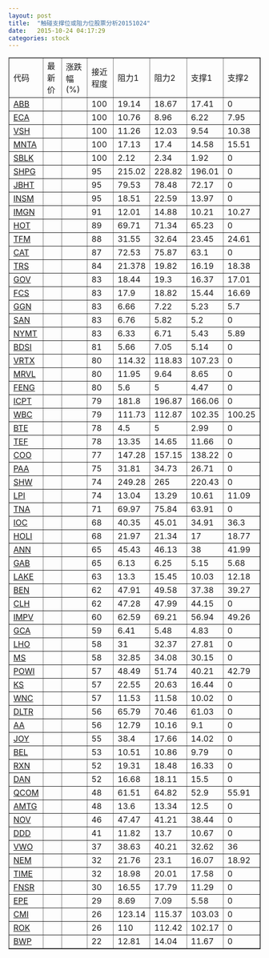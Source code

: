 ```yaml
---
layout: post
title:  "触碰支撑位或阻力位股票分析20151024"
date:   2015-10-24 04:17:29
categories: stock
---
```

<script type="text/javascript">
var stockList = []
stockList.push('gb_abb');
stockList.push('gb_eca');
stockList.push('gb_vsh');
stockList.push('gb_mnta');
stockList.push('gb_sblk');
stockList.push('gb_shpg');
stockList.push('gb_jbht');
stockList.push('gb_insm');
stockList.push('gb_imgn');
stockList.push('gb_hot');
stockList.push('gb_tfm');
stockList.push('gb_cat');
stockList.push('gb_trs');
stockList.push('gb_gov');
stockList.push('gb_fcs');
stockList.push('gb_ggn');
stockList.push('gb_san');
stockList.push('gb_nymt');
stockList.push('gb_bdsi');
stockList.push('gb_vrtx');
stockList.push('gb_mrvl');
stockList.push('gb_feng');
stockList.push('gb_icpt');
stockList.push('gb_wbc');
stockList.push('gb_bte');
stockList.push('gb_tef');
stockList.push('gb_coo');
stockList.push('gb_paa');
stockList.push('gb_shw');
stockList.push('gb_lpi');
stockList.push('gb_tna');
stockList.push('gb_ioc');
stockList.push('gb_holi');
stockList.push('gb_ann');
stockList.push('gb_gab');
stockList.push('gb_lake');
stockList.push('gb_ben');
stockList.push('gb_clh');
stockList.push('gb_impv');
stockList.push('gb_gca');
stockList.push('gb_lho');
stockList.push('gb_ms');
stockList.push('gb_powi');
stockList.push('gb_ks');
stockList.push('gb_wnc');
stockList.push('gb_dltr');
stockList.push('gb_aa');
stockList.push('gb_joy');
stockList.push('gb_bel');
stockList.push('gb_rxn');
stockList.push('gb_dan');
stockList.push('gb_qcom');
stockList.push('gb_amtg');
stockList.push('gb_nov');
stockList.push('gb_ddd');
stockList.push('gb_vwo');
stockList.push('gb_nem');
stockList.push('gb_time');
stockList.push('gb_fnsr');
stockList.push('gb_epe');
stockList.push('gb_cmi');
stockList.push('gb_rok');
stockList.push('gb_bwp');
</script>
<table border="1">
 <tr>
 <td>代码</td>
 <td>最新价</td>
 <td>涨跌幅(%)</td>
 <td>接近程度</td>
 <td>阻力1</td>
 <td>阻力2</td>
 <td>支撑1</td>
 <td>支撑2</td>
</tr>
  <tr id="abb" class="red">
  <td><a href="http://stock.finance.sina.com.cn/usstock/quotes/ABB.html" target="_blank">ABB</a></td><td></td><td></td><td>100</td><td>19.14</td><td>18.67</td><td>17.41</td><td>0</td></tr>
  <tr id="eca" class="green">
  <td><a href="http://stock.finance.sina.com.cn/usstock/quotes/ECA.html" target="_blank">ECA</a></td><td></td><td></td><td>100</td><td>10.76</td><td>8.96</td><td>6.22</td><td>7.95</td></tr>
  <tr id="vsh" class="green">
  <td><a href="http://stock.finance.sina.com.cn/usstock/quotes/VSH.html" target="_blank">VSH</a></td><td></td><td></td><td>100</td><td>11.26</td><td>12.03</td><td>9.54</td><td>10.38</td></tr>
  <tr id="mnta" class="red">
  <td><a href="http://stock.finance.sina.com.cn/usstock/quotes/MNTA.html" target="_blank">MNTA</a></td><td></td><td></td><td>100</td><td>17.13</td><td>17.4</td><td>14.58</td><td>15.51</td></tr>
  <tr id="sblk" class="red">
  <td><a href="http://stock.finance.sina.com.cn/usstock/quotes/SBLK.html" target="_blank">SBLK</a></td><td></td><td></td><td>100</td><td>2.12</td><td>2.34</td><td>1.92</td><td>0</td></tr>
  <tr id="shpg" class="red">
  <td><a href="http://stock.finance.sina.com.cn/usstock/quotes/SHPG.html" target="_blank">SHPG</a></td><td></td><td></td><td>95</td><td>215.02</td><td>228.82</td><td>196.01</td><td>0</td></tr>
  <tr id="jbht" class="red">
  <td><a href="http://stock.finance.sina.com.cn/usstock/quotes/JBHT.html" target="_blank">JBHT</a></td><td></td><td></td><td>95</td><td>79.53</td><td>78.48</td><td>72.17</td><td>0</td></tr>
  <tr id="insm" class="red">
  <td><a href="http://stock.finance.sina.com.cn/usstock/quotes/INSM.html" target="_blank">INSM</a></td><td></td><td></td><td>95</td><td>18.51</td><td>22.59</td><td>13.97</td><td>0</td></tr>
  <tr id="imgn" class="green">
  <td><a href="http://stock.finance.sina.com.cn/usstock/quotes/IMGN.html" target="_blank">IMGN</a></td><td></td><td></td><td>91</td><td>12.01</td><td>14.88</td><td>10.21</td><td>10.27</td></tr>
  <tr id="hot" class="red">
  <td><a href="http://stock.finance.sina.com.cn/usstock/quotes/HOT.html" target="_blank">HOT</a></td><td></td><td></td><td>89</td><td>69.71</td><td>71.34</td><td>65.23</td><td>0</td></tr>
  <tr id="tfm" class="green">
  <td><a href="http://stock.finance.sina.com.cn/usstock/quotes/TFM.html" target="_blank">TFM</a></td><td></td><td></td><td>88</td><td>31.55</td><td>32.64</td><td>23.45</td><td>24.61</td></tr>
  <tr id="cat" class="red">
  <td><a href="http://stock.finance.sina.com.cn/usstock/quotes/CAT.html" target="_blank">CAT</a></td><td></td><td></td><td>87</td><td>72.53</td><td>75.87</td><td>63.1</td><td>0</td></tr>
  <tr id="trs" class="green">
  <td><a href="http://stock.finance.sina.com.cn/usstock/quotes/TRS.html" target="_blank">TRS</a></td><td></td><td></td><td>84</td><td>21.378</td><td>19.82</td><td>16.19</td><td>18.38</td></tr>
  <tr id="gov" class="green">
  <td><a href="http://stock.finance.sina.com.cn/usstock/quotes/GOV.html" target="_blank">GOV</a></td><td></td><td></td><td>83</td><td>18.44</td><td>19.3</td><td>16.37</td><td>17.01</td></tr>
  <tr id="fcs" class="green">
  <td><a href="http://stock.finance.sina.com.cn/usstock/quotes/FCS.html" target="_blank">FCS</a></td><td></td><td></td><td>83</td><td>17.9</td><td>18.82</td><td>15.44</td><td>16.69</td></tr>
  <tr id="ggn" class="green">
  <td><a href="http://stock.finance.sina.com.cn/usstock/quotes/GGN.html" target="_blank">GGN</a></td><td></td><td></td><td>83</td><td>6.66</td><td>7.22</td><td>5.23</td><td>5.7</td></tr>
  <tr id="san" class="red">
  <td><a href="http://stock.finance.sina.com.cn/usstock/quotes/SAN.html" target="_blank">SAN</a></td><td></td><td></td><td>83</td><td>6.76</td><td>5.82</td><td>5.2</td><td>0</td></tr>
  <tr id="nymt" class="green">
  <td><a href="http://stock.finance.sina.com.cn/usstock/quotes/NYMT.html" target="_blank">NYMT</a></td><td></td><td></td><td>83</td><td>6.33</td><td>6.71</td><td>5.43</td><td>5.89</td></tr>
  <tr id="bdsi" class="green">
  <td><a href="http://stock.finance.sina.com.cn/usstock/quotes/BDSI.html" target="_blank">BDSI</a></td><td></td><td></td><td>81</td><td>5.66</td><td>7.05</td><td>5.14</td><td>0</td></tr>
  <tr id="vrtx" class="green">
  <td><a href="http://stock.finance.sina.com.cn/usstock/quotes/VRTX.html" target="_blank">VRTX</a></td><td></td><td></td><td>80</td><td>114.32</td><td>118.83</td><td>107.23</td><td>0</td></tr>
  <tr id="mrvl" class="red">
  <td><a href="http://stock.finance.sina.com.cn/usstock/quotes/MRVL.html" target="_blank">MRVL</a></td><td></td><td></td><td>80</td><td>11.95</td><td>9.64</td><td>8.65</td><td>0</td></tr>
  <tr id="feng" class="red">
  <td><a href="http://stock.finance.sina.com.cn/usstock/quotes/FENG.html" target="_blank">FENG</a></td><td></td><td></td><td>80</td><td>5.6</td><td>5</td><td>4.47</td><td>0</td></tr>
  <tr id="icpt" class="green">
  <td><a href="http://stock.finance.sina.com.cn/usstock/quotes/ICPT.html" target="_blank">ICPT</a></td><td></td><td></td><td>79</td><td>181.8</td><td>196.87</td><td>166.06</td><td>0</td></tr>
  <tr id="wbc" class="red">
  <td><a href="http://stock.finance.sina.com.cn/usstock/quotes/WBC.html" target="_blank">WBC</a></td><td></td><td></td><td>79</td><td>111.73</td><td>112.87</td><td>102.35</td><td>100.25</td></tr>
  <tr id="bte" class="red">
  <td><a href="http://stock.finance.sina.com.cn/usstock/quotes/BTE.html" target="_blank">BTE</a></td><td></td><td></td><td>78</td><td>4.5</td><td>5</td><td>2.99</td><td>0</td></tr>
  <tr id="tef" class="red">
  <td><a href="http://stock.finance.sina.com.cn/usstock/quotes/TEF.html" target="_blank">TEF</a></td><td></td><td></td><td>78</td><td>13.35</td><td>14.65</td><td>11.66</td><td>0</td></tr>
  <tr id="coo" class="red">
  <td><a href="http://stock.finance.sina.com.cn/usstock/quotes/COO.html" target="_blank">COO</a></td><td></td><td></td><td>77</td><td>147.28</td><td>157.15</td><td>138.22</td><td>0</td></tr>
  <tr id="paa" class="red">
  <td><a href="http://stock.finance.sina.com.cn/usstock/quotes/PAA.html" target="_blank">PAA</a></td><td></td><td></td><td>75</td><td>31.81</td><td>34.73</td><td>26.71</td><td>0</td></tr>
  <tr id="shw" class="red">
  <td><a href="http://stock.finance.sina.com.cn/usstock/quotes/SHW.html" target="_blank">SHW</a></td><td></td><td></td><td>74</td><td>249.28</td><td>265</td><td>220.43</td><td>0</td></tr>
  <tr id="lpi" class="green">
  <td><a href="http://stock.finance.sina.com.cn/usstock/quotes/LPI.html" target="_blank">LPI</a></td><td></td><td></td><td>74</td><td>13.04</td><td>13.29</td><td>10.61</td><td>11.09</td></tr>
  <tr id="tna" class="red">
  <td><a href="http://stock.finance.sina.com.cn/usstock/quotes/TNA.html" target="_blank">TNA</a></td><td></td><td></td><td>71</td><td>69.97</td><td>75.84</td><td>63.91</td><td>0</td></tr>
  <tr id="ioc" class="green">
  <td><a href="http://stock.finance.sina.com.cn/usstock/quotes/IOC.html" target="_blank">IOC</a></td><td></td><td></td><td>68</td><td>40.35</td><td>45.01</td><td>34.91</td><td>36.3</td></tr>
  <tr id="holi" class="red">
  <td><a href="http://stock.finance.sina.com.cn/usstock/quotes/HOLI.html" target="_blank">HOLI</a></td><td></td><td></td><td>68</td><td>21.97</td><td>21.34</td><td>17</td><td>18.77</td></tr>
  <tr id="ann" class="red">
  <td><a href="http://stock.finance.sina.com.cn/usstock/quotes/ANN.html" target="_blank">ANN</a></td><td></td><td></td><td>65</td><td>45.43</td><td>46.13</td><td>38</td><td>41.99</td></tr>
  <tr id="gab" class="green">
  <td><a href="http://stock.finance.sina.com.cn/usstock/quotes/GAB.html" target="_blank">GAB</a></td><td></td><td></td><td>65</td><td>6.13</td><td>6.25</td><td>5.15</td><td>5.68</td></tr>
  <tr id="lake" class="red">
  <td><a href="http://stock.finance.sina.com.cn/usstock/quotes/LAKE.html" target="_blank">LAKE</a></td><td></td><td></td><td>63</td><td>13.3</td><td>15.45</td><td>10.03</td><td>12.18</td></tr>
  <tr id="ben" class="green">
  <td><a href="http://stock.finance.sina.com.cn/usstock/quotes/BEN.html" target="_blank">BEN</a></td><td></td><td></td><td>62</td><td>47.91</td><td>49.58</td><td>37.38</td><td>39.27</td></tr>
  <tr id="clh" class="red">
  <td><a href="http://stock.finance.sina.com.cn/usstock/quotes/CLH.html" target="_blank">CLH</a></td><td></td><td></td><td>62</td><td>47.28</td><td>47.99</td><td>44.15</td><td>0</td></tr>
  <tr id="impv" class="green">
  <td><a href="http://stock.finance.sina.com.cn/usstock/quotes/IMPV.html" target="_blank">IMPV</a></td><td></td><td></td><td>60</td><td>62.59</td><td>69.21</td><td>56.94</td><td>49.26</td></tr>
  <tr id="gca" class="green">
  <td><a href="http://stock.finance.sina.com.cn/usstock/quotes/GCA.html" target="_blank">GCA</a></td><td></td><td></td><td>59</td><td>6.41</td><td>5.48</td><td>4.83</td><td>0</td></tr>
  <tr id="lho" class="green">
  <td><a href="http://stock.finance.sina.com.cn/usstock/quotes/LHO.html" target="_blank">LHO</a></td><td></td><td></td><td>58</td><td>31</td><td>32.37</td><td>27.81</td><td>0</td></tr>
  <tr id="ms" class="red">
  <td><a href="http://stock.finance.sina.com.cn/usstock/quotes/MS.html" target="_blank">MS</a></td><td></td><td></td><td>58</td><td>32.85</td><td>34.08</td><td>30.15</td><td>0</td></tr>
  <tr id="powi" class="red">
  <td><a href="http://stock.finance.sina.com.cn/usstock/quotes/POWI.html" target="_blank">POWI</a></td><td></td><td></td><td>57</td><td>48.49</td><td>51.74</td><td>40.21</td><td>42.79</td></tr>
  <tr id="ks" class="red">
  <td><a href="http://stock.finance.sina.com.cn/usstock/quotes/KS.html" target="_blank">KS</a></td><td></td><td></td><td>57</td><td>22.55</td><td>20.63</td><td>16.44</td><td>0</td></tr>
  <tr id="wnc" class="red">
  <td><a href="http://stock.finance.sina.com.cn/usstock/quotes/WNC.html" target="_blank">WNC</a></td><td></td><td></td><td>57</td><td>11.53</td><td>11.58</td><td>10.02</td><td>0</td></tr>
  <tr id="dltr" class="red">
  <td><a href="http://stock.finance.sina.com.cn/usstock/quotes/DLTR.html" target="_blank">DLTR</a></td><td></td><td></td><td>56</td><td>65.79</td><td>70.46</td><td>61.03</td><td>0</td></tr>
  <tr id="aa" class="green">
  <td><a href="http://stock.finance.sina.com.cn/usstock/quotes/AA.html" target="_blank">AA</a></td><td></td><td></td><td>56</td><td>12.79</td><td>10.16</td><td>9.1</td><td>0</td></tr>
  <tr id="joy" class="red">
  <td><a href="http://stock.finance.sina.com.cn/usstock/quotes/JOY.html" target="_blank">JOY</a></td><td></td><td></td><td>55</td><td>38.4</td><td>17.66</td><td>14.02</td><td>0</td></tr>
  <tr id="bel" class="red">
  <td><a href="http://stock.finance.sina.com.cn/usstock/quotes/BEL.html" target="_blank">BEL</a></td><td></td><td></td><td>53</td><td>10.51</td><td>10.86</td><td>9.79</td><td>0</td></tr>
  <tr id="rxn" class="red">
  <td><a href="http://stock.finance.sina.com.cn/usstock/quotes/RXN.html" target="_blank">RXN</a></td><td></td><td></td><td>52</td><td>19.31</td><td>18.48</td><td>16.33</td><td>0</td></tr>
  <tr id="dan" class="red">
  <td><a href="http://stock.finance.sina.com.cn/usstock/quotes/DAN.html" target="_blank">DAN</a></td><td></td><td></td><td>52</td><td>16.68</td><td>18.11</td><td>15.5</td><td>0</td></tr>
  <tr id="qcom" class="red">
  <td><a href="http://stock.finance.sina.com.cn/usstock/quotes/QCOM.html" target="_blank">QCOM</a></td><td></td><td></td><td>48</td><td>61.51</td><td>64.82</td><td>52.9</td><td>55.91</td></tr>
  <tr id="amtg" class="red">
  <td><a href="http://stock.finance.sina.com.cn/usstock/quotes/AMTG.html" target="_blank">AMTG</a></td><td></td><td></td><td>48</td><td>13.6</td><td>13.34</td><td>12.5</td><td>0</td></tr>
  <tr id="nov" class="green">
  <td><a href="http://stock.finance.sina.com.cn/usstock/quotes/NOV.html" target="_blank">NOV</a></td><td></td><td></td><td>46</td><td>47.47</td><td>41.21</td><td>38.44</td><td>0</td></tr>
  <tr id="ddd" class="red">
  <td><a href="http://stock.finance.sina.com.cn/usstock/quotes/DDD.html" target="_blank">DDD</a></td><td></td><td></td><td>41</td><td>11.82</td><td>13.7</td><td>10.67</td><td>0</td></tr>
  <tr id="vwo" class="green">
  <td><a href="http://stock.finance.sina.com.cn/usstock/quotes/VWO.html" target="_blank">VWO</a></td><td></td><td></td><td>37</td><td>38.63</td><td>40.21</td><td>32.62</td><td>36</td></tr>
  <tr id="nem" class="green">
  <td><a href="http://stock.finance.sina.com.cn/usstock/quotes/NEM.html" target="_blank">NEM</a></td><td></td><td></td><td>32</td><td>21.76</td><td>23.1</td><td>16.07</td><td>18.92</td></tr>
  <tr id="time" class="green">
  <td><a href="http://stock.finance.sina.com.cn/usstock/quotes/TIME.html" target="_blank">TIME</a></td><td></td><td></td><td>32</td><td>18.98</td><td>20.01</td><td>17.58</td><td>0</td></tr>
  <tr id="fnsr" class="green">
  <td><a href="http://stock.finance.sina.com.cn/usstock/quotes/FNSR.html" target="_blank">FNSR</a></td><td></td><td></td><td>30</td><td>16.55</td><td>17.79</td><td>11.29</td><td>0</td></tr>
  <tr id="epe" class="green">
  <td><a href="http://stock.finance.sina.com.cn/usstock/quotes/EPE.html" target="_blank">EPE</a></td><td></td><td></td><td>29</td><td>8.69</td><td>7.09</td><td>5.58</td><td>0</td></tr>
  <tr id="cmi" class="red">
  <td><a href="http://stock.finance.sina.com.cn/usstock/quotes/CMI.html" target="_blank">CMI</a></td><td></td><td></td><td>26</td><td>123.14</td><td>115.37</td><td>103.03</td><td>0</td></tr>
  <tr id="rok" class="red">
  <td><a href="http://stock.finance.sina.com.cn/usstock/quotes/ROK.html" target="_blank">ROK</a></td><td></td><td></td><td>26</td><td>110</td><td>112.42</td><td>102.17</td><td>0</td></tr>
  <tr id="bwp" class="red">
  <td><a href="http://stock.finance.sina.com.cn/usstock/quotes/BWP.html" target="_blank">BWP</a></td><td></td><td></td><td>22</td><td>12.81</td><td>14.04</td><td>11.67</td><td>0</td></tr>
</table>
